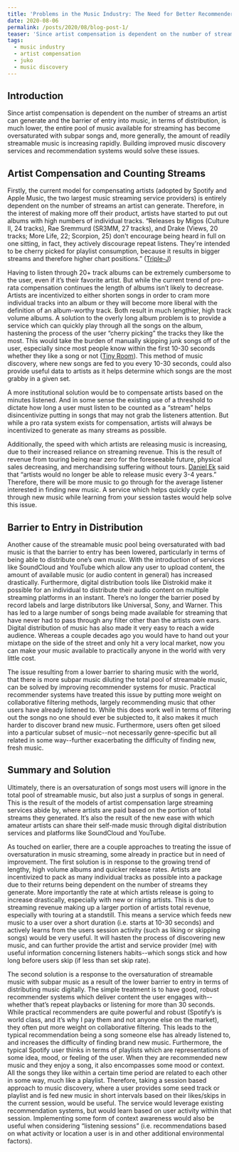 ```yaml
---
title: 'Problems in the Music Industry: The Need for Better Recommenders and Improved Music Discovery'
date: 2020-08-06
permalink: /posts/2020/08/blog-post-1/
teaser: 'Since artist compensation is dependent on the number of streams an artist can generate and the barrier of entry into music, in terms of distribution, is much lower, the entire pool of music available for streaming has become oversaturated with subpar songs and, more generally, the amount of readily streamable music is increasing rapidly. Building improved music discovery services and recommendation systems would solve these issues.'
tags:
  - music industry
  - artist compensation
  - juko
  - music discovery
---
```


## Introduction

Since artist compensation is dependent on the number of streams an artist can generate and the barrier of entry into music, in terms of distribution, is much lower, the entire pool of music available for streaming has become oversaturated with subpar songs and, more generally, the amount of readily streamable music is increasing rapidly. Building improved music discovery services and recommendation systems would solve these issues.

## Artist Compensation and Counting Streams

Firstly, the current model for compensating artists (adopted by Spotify and Apple Music, the two largest music streaming service providers) is entirely dependent on the number of streams an artist can generate. Therefore, in the interest of making more off their product, artists have started to put out albums with high numbers of individual tracks. “Releases by Migos (Culture II, 24 tracks), Rae Sremmurd (SR3MM, 27 tracks), and Drake (Views, 20 tracks; More Life, 22; Scorpion, 25) don't encourage being heard in full on one sitting, in fact, they actively discourage repeat listens. They're intended to be cherry picked for playlist consumption, because it results in bigger streams and therefore higher chart positions.” ([Triple-J](https://www.abc.net.au/triplej/news/musicnews/what-is-an-album-in-2018/9958448#:~:text=If%20a%20product%20contains%20four,this%20as%20the%20product%20type.))

Having to listen through 20+ track albums can be extremely cumbersome to the user, even if it’s their favorite artist. But while the current trend of pro-rata compensation continues the length of albums isn’t likely to decrease. Artists are incentivized to either shorten songs in order to cram more individual tracks into an album or they will become more liberal with the definition of an album-worthy track. Both result in much lengthier, high track volume albums. A solution to the overly long album problem is to provide a service which can quickly play through all the songs on the album, hastening the process of the user “cherry picking” the tracks they like the most. This would take the burden of manually skipping junk songs off of the user, especially since most people know within the first 10-30 seconds whether they like a song or not ([Tiny Room](https://www.tinyroom.nl/the-attention-span-of-the-average-spotify-listener-is-killing-indie-music/)). This method of music discovery, where new songs are fed to you every 10-30 seconds, could also provide useful data to artists as it helps determine which songs are the most grabby in a given set. 

A more institutional solution would be to compensate artists based on the minutes listened. And in some sense the existing use of a threshold to dictate how long a user must listen to be counted as a “stream” helps disincentivize putting in songs that may not grab the listeners attention. But while a pro rata system exists for compensation, artists will always be incentivized to generate as many streams as possible.

Additionally, the speed with which artists are releasing music is increasing, due to their increased reliance on streaming revenue. This is the result of revenue from touring being near zero for the foreseeable future, physical sales decreasing, and merchandising suffering without tours. [Daniel Ek](https://www.thefader.com/2020/07/30/spotify-ceo-daniel-ek-says-working-musicians-can-no-longer-release-music-only-once-every-three-to-four-years) said that “artists would no longer be able to release music every 3-4 years.” Therefore, there will be more music to go through for the average listener interested in finding new music. A service which helps quickly cycle through new music while learning from your session tastes would help solve this issue.

## Barrier to Entry in Distribution

Another cause of the streamable music pool being oversaturated with bad music is that the barrier to entry has been lowered, particularly in terms of being able to distribute one’s own music. With the introduction of services like SoundCloud and YouTube which allow any user to upload content, the amount of available music (or audio content in general) has increased drastically. Furthermore, digital distribution tools like Distrokid make it possible for an individual to distribute their audio content on multiple streaming platforms in an instant. There’s no longer the barrier posed by record labels and large distributors like Universal, Sony, and Warner. This has led to a large number of songs being made available for streaming that have never had to pass through any filter other than the artists own ears. Digital distribution of music has also made it very easy to reach a wide audience. Whereas a couple decades ago you would have to hand out your mixtape on the side of the street and only hit a very local market, now you can make your music available to practically anyone in the world with very little cost.

The issue resulting from a lower barrier to sharing music with the world, that there is more subpar music diluting the total pool of streamable music, can be solved by improving recommender systems for music. Practical recommender systems have treated this issue by putting more weight on collaborative filtering methods, largely recommending music that other users have already listened to. While this does work well in terms of filtering out the songs no one should ever be subjected to, it also makes it much harder to discover brand new music. Furthermore, users often get siloed into a particular subset of music--not necessarily genre-specific but all related in some way--further exacerbating the difficulty of finding new, fresh music. 

## Summary and Solution

Ultimately, there is an oversaturation of songs most users will ignore in the total pool of streamable music, but also just a surplus of songs in general. This is the result of the models of artist compensation large streaming services abide by, where artists are paid based on the portion of total streams they generated. It’s also the result of the new ease with which amateur artists can share their self-made music through digital distribution services and platforms like SoundCloud and YouTube.

As touched on earlier, there are a couple approaches to treating the issue of oversaturation in music streaming, some already in practice but in need of improvement. The first solution is in response to the growing trend of lengthy, high volume albums and quicker release rates. Artists are incentivized to pack as many individual tracks as possible into a package due to their returns being dependent on the number of streams they generate. More importantly the rate at which artists release is going to increase drastically, especially with new or rising artists. This is due to streaming revenue making up a larger portion of artists total revenue, especially with touring at a standstill. This means a service which feeds new music to a user over a short duration (i.e. starts at 10-30 seconds) and actively learns from the users session activity (such as liking or skipping songs) would be very useful. It will hasten the process of discovering new music, and can further provide the artist and service provider (me) with useful information concerning listeners habits--which songs stick and how long before users skip (if less than set skip rate). 

The second solution is a response to the oversaturation of streamable music with subpar music as a result of the lower barrier to entry in terms of distributing music digitally. The simple treatment is to have good, robust recommender systems which deliver content the user engages with--whether that’s repeat playbacks or listening for more than 30 seconds. While practical recommenders are quite powerful and robust (Spotify’s is world class, and it’s why I pay them and not anyone else on the market), they often put more weight on collaborative filtering. This leads to the typical recommendation being a song someone else has already listened to, and increases the difficulty of finding brand new music. Furthermore, the typical Spotify user thinks in terms of playlists which are representations of some idea, mood, or feeling of the user. When they are recommended new music and they enjoy a song, it also encompasses some mood or context. All the songs they like within a certain time period are related to each other in some way, much like a playlist. Therefore, taking a session based approach to music discovery, where a user provides some seed track or playlist and is fed new music in short intervals based on their likes/skips in the current session, would be useful. The service would leverage existing recommendation systems, but would learn based on user activity within that session. Implementing some form of context awareness would also be useful when considering “listening sessions” (i.e. recommendations based on what activity or location a user is in and other additional environmental factors).
